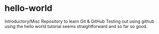 # hello-world
Introductory/Misc Repository to learn Git &amp; GitHub
Testing out using github using the hello world tutorial seems straightforward and so far so good.
